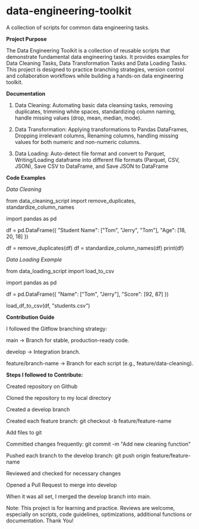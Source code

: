 # data-engineering-toolkit
A collection of scripts for common data engineering tasks.

**Project Purpose**

The Data Engineering Toolkit is a collection of reusable scripts that demonstrate fundamental data engineering tasks. It provides examples for Data Cleaning Tasks, Data Transformation Tasks and Data Loading Tasks. This project is designed to practice branching strategies, version control and collaboration workflows while building a hands-on data engineering toolkit.

**Documentation**
1. Data Cleaning: Automating basic data cleansing tasks, removing duplicates, trimming white spaces, standardizing column naming, handle missing values (drop, mean, median, mode).
   
2. Data Transformation: Applying transformations to Pandas DataFrames, Dropping irrelevant columns, Renaming columns, handling missing values for both numeric and non-numeric columns.

3. Data Loading: Auto-detect file format and convert to Parquet, Writing/Loading dataframe into different file formats (Parquet, CSV, JSON), Save CSV to DataFrame, and Save JSON to DataFrame


**Code Examples**

*Data Cleaning*

from data_cleaning_script import remove_duplicates, standardize_column_names

import pandas as pd

df = pd.DataFrame({
    "Student Name": ["Tom", "Jerry", "Tom"],
    "Age": [18, 20, 18]
})

df = remove_duplicates(df)
df = standardize_column_names(df)
print(df)


*Data Loading Example*

from data_loading_script import load_to_csv

import pandas as pd

df = pd.DataFrame({
    "Name": ["Tom", "Jerry"],
    "Score": [92, 87]
})

load_df_to_csv(df, "students.csv")


**Contribution Guide**

I followed the Gitflow branching strategy:

main → Branch for stable, production-ready code.

develop → Integration branch.

feature/branch-name → Branch for each script (e.g., feature/data-cleaning).


**Steps I followed to Contribute:**

Created repository on Github

Cloned the repository to my local directory

Created a develop branch

Created each feature branch: git checkout -b feature/feature-name

Add files to git

Committed changes frequently: git commit -m "Add new cleaning function"

Pushed each branch to the develop branch: git push origin feature/feature-name

Reviewed and checked for necessary changes

Opened a Pull Request to merge into develop

When it was all set, I merged the develop branch into main.


Note: This project is for learning and practice. Reviews are welcome, especially on scripts, code guidelines, optimizations, additional functions or documentation. Thank You!

